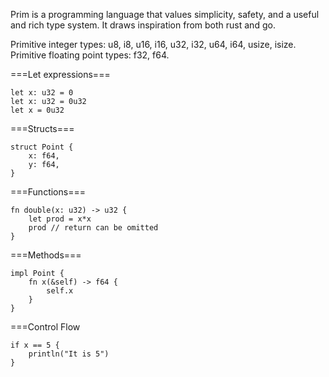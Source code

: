 Prim is a programming language that values simplicity, safety, and a useful and rich type system.  It draws inspiration from both rust and go.

Primitive integer types: u8, i8, u16, i16, u32, i32, u64, i64, usize, isize.
Primitive floating point types: f32, f64.

===Let expressions===

```
let x: u32 = 0
let x: u32 = 0u32
let x = 0u32
```

===Structs===

```
struct Point {
    x: f64,
    y: f64,
}
```

===Functions===

```
fn double(x: u32) -> u32 {
    let prod = x*x
    prod // return can be omitted
}
```

===Methods===

```
impl Point {
    fn x(&self) -> f64 {
        self.x
    }
}
```

===Control Flow

```
if x == 5 {
    println("It is 5")
}
```

